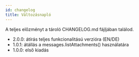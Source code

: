 ```yaml
---
id: changelog
title: Változásnapló
---
```


A teljes előzményt a tároló CHANGELOG.md fájljában találod.

- 2.0.0: átírás teljes funkcionalitású verzióra (EN/DE)
- 1.0.1: átállás a messages.listAttachments() használatára
- 1.0.0: első kiadás
